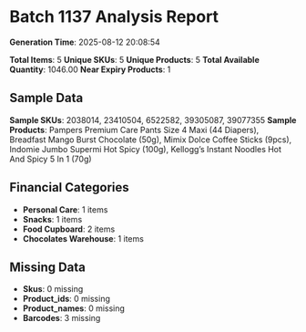 # Batch 1137 Analysis Report

**Generation Time**: 2025-08-12 20:08:54

**Total Items**: 5
**Unique SKUs**: 5
**Unique Products**: 5
**Total Available Quantity**: 1046.00
**Near Expiry Products**: 1

## Sample Data
**Sample SKUs**: 2038014, 23410504, 6522582, 39305087, 39077355
**Sample Products**: Pampers Premium Care Pants Size 4 Maxi (44 Diapers), Breadfast Mango Burst Chocolate (50g), Mimix Dolce Coffee Sticks (9pcs), Indomie Jumbo Supermi Hot Spicy (100g), Kellogg’s Instant Noodles Hot And Spicy 5 In 1 (70g)

## Financial Categories
- **Personal Care**: 1 items
- **Snacks**: 1 items
- **Food Cupboard**: 2 items
- **Chocolates Warehouse**: 1 items

## Missing Data
- **Skus**: 0 missing
- **Product_ids**: 0 missing
- **Product_names**: 0 missing
- **Barcodes**: 3 missing
